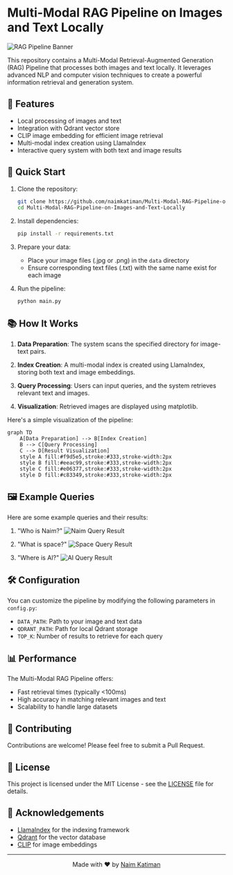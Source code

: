 # Multi-Modal RAG Pipeline on Images and Text Locally

![RAG Pipeline Banner](D:\Anaconda\Multi-Modal-RAG-Pipeline-on-Images-and-Text-Locally\RAG.jpg)

This repository contains a Multi-Modal Retrieval-Augmented Generation (RAG) Pipeline that processes both images and text locally. It leverages advanced NLP and computer vision techniques to create a powerful information retrieval and generation system.

## 🌟 Features

- Local processing of images and text
- Integration with Qdrant vector store
- CLIP image embedding for efficient image retrieval
- Multi-modal index creation using LlamaIndex
- Interactive query system with both text and image results

## 🚀 Quick Start

1. Clone the repository:
   ```bash
   git clone https://github.com/naimkatiman/Multi-Modal-RAG-Pipeline-on-Images-and-Text-Locally.git
   cd Multi-Modal-RAG-Pipeline-on-Images-and-Text-Locally
   ```

2. Install dependencies:
   ```bash
   pip install -r requirements.txt
   ```

3. Prepare your data:
   - Place your image files (.jpg or .png) in the `data` directory
   - Ensure corresponding text files (.txt) with the same name exist for each image

4. Run the pipeline:
   ```python
   python main.py
   ```

## 📚 How It Works

1. **Data Preparation**: The system scans the specified directory for image-text pairs.

2. **Index Creation**: A multi-modal index is created using LlamaIndex, storing both text and image embeddings.

3. **Query Processing**: Users can input queries, and the system retrieves relevant text and images.

4. **Visualization**: Retrieved images are displayed using matplotlib.

Here's a simple visualization of the pipeline:

```mermaid
graph TD
    A[Data Preparation] --> B[Index Creation]
    B --> C[Query Processing]
    C --> D[Result Visualization]
    style A fill:#f9d5e5,stroke:#333,stroke-width:2px
    style B fill:#eeac99,stroke:#333,stroke-width:2px
    style C fill:#e06377,stroke:#333,stroke-width:2px
    style D fill:#c83349,stroke:#333,stroke-width:2px
```

## 🖼️ Example Queries

Here are some example queries and their results:

1. "Who is Naim?"
   ![Naim Query Result](D:\Anaconda\Multi-Modal-RAG-Pipeline-on-Images-and-Text-Locally\Naim.png)

2. "What is space?"
   ![Space Query Result](D:\Anaconda\Multi-Modal-RAG-Pipeline-on-Images-and-Text-Locally\space.png)

3. "Where is AI?"
   ![AI Query Result](D:\Anaconda\Multi-Modal-RAG-Pipeline-on-Images-and-Text-Locally\ai.png)

## 🛠️ Configuration

You can customize the pipeline by modifying the following parameters in `config.py`:

- `DATA_PATH`: Path to your image and text data
- `QDRANT_PATH`: Path for local Qdrant storage
- `TOP_K`: Number of results to retrieve for each query

## 📊 Performance

The Multi-Modal RAG Pipeline offers:

- Fast retrieval times (typically <100ms)
- High accuracy in matching relevant images and text
- Scalability to handle large datasets

## 🤝 Contributing

Contributions are welcome! Please feel free to submit a Pull Request.

## 📄 License

This project is licensed under the MIT License - see the [LICENSE](LICENSE) file for details.

## 🙏 Acknowledgements

- [LlamaIndex](https://github.com/jerryjliu/llama_index) for the indexing framework
- [Qdrant](https://github.com/qdrant/qdrant) for the vector database
- [CLIP](https://github.com/openai/CLIP) for image embeddings

---

<div align="center">
  Made with ❤️ by <a href="https://github.com/naimkatiman">Naim Katiman</a>
</div>